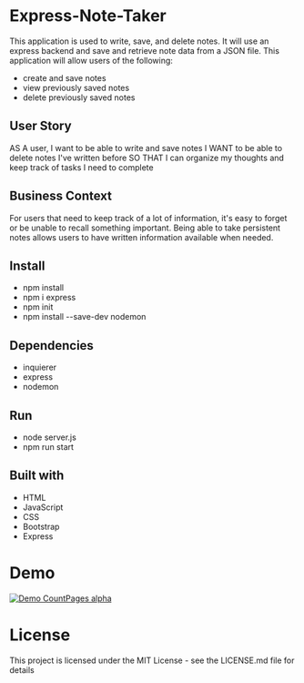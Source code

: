 # Express-Note-Taker

This application is used to write, save, and delete notes. It will use an express backend and save and retrieve note data from a JSON file.
This application will allow users of the following:  
* create and save notes
* view previously saved notes
* delete previously saved notes


## User Story

AS A user, I want to be able to write and save notes
I WANT to be able to delete notes I've written before
SO THAT I can organize my thoughts and keep track of tasks I need to complete

## Business Context

For users that need to keep track of a lot of information, it's easy to forget or be unable to recall something important. Being able to take persistent notes allows users to have written information available when needed.

## Install
* npm install
* npm i express
* npm init
* npm install --save-dev nodemon

## Dependencies
* inquierer 
* express
* nodemon

## Run
* node server.js
* npm run start

## Built with

* HTML
* JavaScript
* CSS
* Bootstrap
* Express

# Demo

[![Demo CountPages alpha](https://share.gifyoutube.com/KzB6Gb.gif)](https://www.youtube.com/watch?v=ek1j272iAmc)


# License
This project is licensed under the MIT License - see the LICENSE.md file for details


